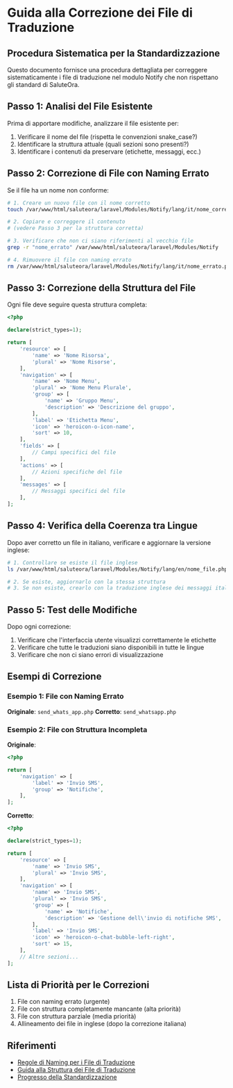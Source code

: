 # Guida alla Correzione dei File di Traduzione

## Procedura Sistematica per la Standardizzazione

Questo documento fornisce una procedura dettagliata per correggere sistematicamente i file di traduzione nel modulo Notify che non rispettano gli standard di SaluteOra.

## Passo 1: Analisi del File Esistente

Prima di apportare modifiche, analizzare il file esistente per:
1. Verificare il nome del file (rispetta le convenzioni snake_case?)
2. Identificare la struttura attuale (quali sezioni sono presenti?)
3. Identificare i contenuti da preservare (etichette, messaggi, ecc.)

## Passo 2: Correzione di File con Naming Errato

Se il file ha un nome non conforme:

```bash
# 1. Creare un nuovo file con il nome corretto
touch /var/www/html/saluteora/laravel/Modules/Notify/lang/it/nome_corretto.php

# 2. Copiare e correggere il contenuto
# (vedere Passo 3 per la struttura corretta)

# 3. Verificare che non ci siano riferimenti al vecchio file
grep -r "nome_errato" /var/www/html/saluteora/laravel/Modules/Notify

# 4. Rimuovere il file con naming errato
rm /var/www/html/saluteora/laravel/Modules/Notify/lang/it/nome_errato.php
```

## Passo 3: Correzione della Struttura del File

Ogni file deve seguire questa struttura completa:

```php
<?php

declare(strict_types=1);

return [
    'resource' => [
        'name' => 'Nome Risorsa',
        'plural' => 'Nome Risorse',
    ],
    'navigation' => [
        'name' => 'Nome Menu',
        'plural' => 'Nome Menu Plurale',
        'group' => [
            'name' => 'Gruppo Menu',
            'description' => 'Descrizione del gruppo',
        ],
        'label' => 'Etichetta Menu',
        'icon' => 'heroicon-o-icon-name',
        'sort' => 10,
    ],
    'fields' => [
        // Campi specifici del file
    ],
    'actions' => [
        // Azioni specifiche del file
    ],
    'messages' => [
        // Messaggi specifici del file
    ],
];
```

## Passo 4: Verifica della Coerenza tra Lingue

Dopo aver corretto un file in italiano, verificare e aggiornare la versione inglese:

```bash
# 1. Controllare se esiste il file inglese
ls /var/www/html/saluteora/laravel/Modules/Notify/lang/en/nome_file.php

# 2. Se esiste, aggiornarlo con la stessa struttura
# 3. Se non esiste, crearlo con la traduzione inglese dei messaggi italiani
```

## Passo 5: Test delle Modifiche

Dopo ogni correzione:

1. Verificare che l'interfaccia utente visualizzi correttamente le etichette
2. Verificare che tutte le traduzioni siano disponibili in tutte le lingue
3. Verificare che non ci siano errori di visualizzazione

## Esempi di Correzione

### Esempio 1: File con Naming Errato

**Originale**: `send_whats_app.php`
**Corretto**: `send_whatsapp.php`

### Esempio 2: File con Struttura Incompleta

**Originale**:
```php
<?php

return [
    'navigation' => [
        'label' => 'Invio SMS',
        'group' => 'Notifiche',
    ],
];
```

**Corretto**:
```php
<?php

declare(strict_types=1);

return [
    'resource' => [
        'name' => 'Invio SMS',
        'plural' => 'Invio SMS',
    ],
    'navigation' => [
        'name' => 'Invio SMS',
        'plural' => 'Invio SMS',
        'group' => [
            'name' => 'Notifiche',
            'description' => 'Gestione dell\'invio di notifiche SMS',
        ],
        'label' => 'Invio SMS',
        'icon' => 'heroicon-o-chat-bubble-left-right',
        'sort' => 15,
    ],
    // Altre sezioni...
];
```

## Lista di Priorità per le Correzioni

1. File con naming errato (urgente)
2. File con struttura completamente mancante (alta priorità)
3. File con struttura parziale (media priorità)
4. Allineamento dei file in inglese (dopo la correzione italiana)

## Riferimenti

- [Regole di Naming per i File di Traduzione](./TRANSLATION_FILE_NAMING_RULES.md)
- [Guida alla Struttura dei File di Traduzione](./TRANSLATION_FILE_STRUCTURE_GUIDE.md)
- [Progresso della Standardizzazione](./TRANSLATION_STANDARDS_PROGRESS.md)
